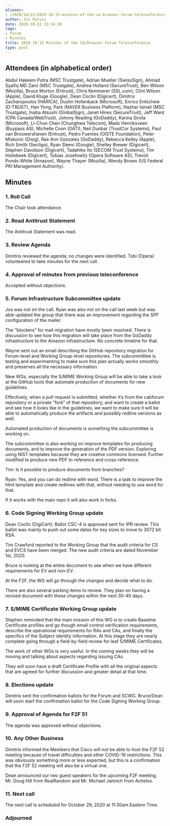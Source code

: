 ```yaml
---
aliases:
- /2020/10/22/2020-10-15-minutes-of-the-ca-browser-forum-teleconference/
author: Jos Purvis
date: 2020-10-22 13:34:39
tags:
- Forum
- Minutes
title: 2020-10-15 Minutes of the CA/Browser Forum Teleconference
type: post
---
```


## Attendees (in alphabetical order)

Abdul Hakeem Putra (MSC Trustgate), Adrian Mueller (SwissSign), Ahmad Syafiq MD Zaini (MSC Trustgate), Andrea Holland (SecureTrust), Ben Wilson (Mozilla), Bruce Morton (Entrust), Chris Kemmerer (SSL.com), Clint Wilson (Apple), David Kluge (Google), Dean Coclin (Digicert), Dimitris Zacharopoulos (HARICA), Dustin Hollenback (Microsoft), Enrico Entschew (D-TRUST), Han Yong, Park (NAVER Business Platform), Hazhar Ismail (MSC Trustgate), Inaba Atsushi (GlobalSign), Janet Hines (SecureTrust), Jeff Ward (CPA Canada/WebTrust), Johnny Reading (GoDaddy), Karina Sirota (Microsoft), Li-Chun Chen (Chunghwa Telecom), Mads Henriksveen (Buypass AS), Michelle Coon (OATI), Neil Dunbar (TrustCor Systems), Paul van Brouwershaven (Entrust), Pedro Fuentes (OISTE Foundation), Peter Miskovic (Disig), Rae Ann Gonzales (GoDaddy), Rebecca Kelley (Apple), Rich Smith (Sectigo), Ryan Sleevi (Google), Shelley Brewer (Digicert), Stephen Davidson (Digicert), Tadahiko Ito (SECOM Trust Systems), Tim Hollebeek (Digicert), Tobias Josefowitz (Opera Software AS), Trevoli Ponds-White (Amazon), Wayne Thayer (Mozilla), Wendy Brown (US Federal PKI Management Authority).

## Minutes

### 1. Roll Call

The Chair took attendance.

### 2. Read Antitrust Statement

The Antitrust Statement was read.

### 3. Review Agenda

Dimitris reviewed the agenda; no changes were identified. Tobi (Opera) volunteered to take minutes for the next call.

### 4. Approval of minutes from previous teleconference

Accepted without objections.

### 5. Forum Infrastructure Subcommittee update

Jos was not on the call. Ryan was also not on the call last week but was able updated the group that there was an improvement regarding the SPF configuration of the mailer.

The “blockers” for mail migration have mostly been resolved. There is discussion to see how this migration will take place from the GoDaddy infrastructure to the Amazon infrastructure. No concrete timeline for that.

Wayne sent out an email describing the GitHub repository migration for Forum-level and Working Group-level repositories. The subcommittee is testing and experimenting to make sure this plan actually works smoothly and preserves all the necessary information.

New WGs, especially the S/MIME Working Group will be able to take a look at the GitHub tools that automate production of documents for new guidelines.

Effectively, when a pull request is submitted, whether it’s from the cabforum repository or a private “fork” of that repository, and want to create a ballot and see how it looks like in the guidelines, we want to make sure it will be able to automatically produce the artifacts and possibly redline versions as well.

Automated production of documents is something the subcommittee is working on.

The subcommittee is also working on improve templates for producing documents, and to improve the generation of the PDF version. Exploring using NIST templates because they are creative commons licensed. Further modified to produce new PDF to reference and cross-reference.

Tim: Is it possible to produce documents from branches?

Ryan: Yes, and you can do redline with word. There is a task to improve the html template and create redlines with that, without needing to use word for that.

If it works with the main repo it will also work in forks.

### 6. Code Signing Working Group update

Dean Coclin (DigiCert): Ballot CSC-4 is approved sent for IPR review. This ballot was mainly to push out some dates for key sizes to move to 3072 bit RSA.

Tim Crawford reported to the Working Group that the audit criteria for CS and EVCS have been merged. The new audit criteria are dated November 1st, 2020.

Bruce is looking at the entire document to see when we have different requirements for EV and non-EV.

At the F2F, the WG will go through the changes and decide what to do.

There are also several parking items to review. They plan on having a revised document with these changes within the next 30-40 days.

### 7. S/MIME Certificate Working Group update

Stephen reminded that the main mission of this WG is to create Baseline Certificate profiles and go though email control verification requirements, describe the operational requirements for RAs and CAs, and finally the specifics of the Subject identity information. At this stage they are nearly complete going through a field-by-field review for leaf S/MIME Certificates.

The work of other WGs is very useful. In the coming weeks they will be moving and talking about aspects regarding issuing CAs.

They will soon have a draft Certificate Profile with all the original aspects that are agreed for further discussion and greater detail at that time.

### 8. Elections update

Dimitris sent the confirmation ballots for the Forum and SCWG. Bruce/Dean will soon start the confirmation ballot for the Code Signing Working Group.

### 9. Approval of Agenda for F2F 51

The agenda was approved without objections.

### 10. Any Other Business

Dimitris informed the Members that Cisco will not be able to host the F2F 52 meeting because of travel difficulties and other COVID-19 restrictions. This was obviously something more or less expected, but this is a confirmation that the F2F 52 meeting will also be a virtual one.

Dean announced our two guest speakers for the upcoming F2F meeting, Mr. Doug Hill from RealRandom and Mr. Michael Jahnich from Achelos.

### 11. Next call

The next call is scheduled for October 29, 2020 at 11:30am Eastern Time.

### Adjourned